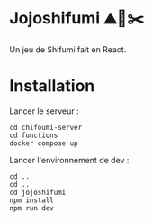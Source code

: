 # Jojoshifumi ⛰️📄✂️
Un jeu de Shifumi fait en React.

# Installation 

Lancer le serveur :

```shell
cd chifoumi-server
cd functions
docker compose up
```
Lancer l'environnement de dev :
```shell
cd ..
cd ..
cd jojoshifumi
npm install
npm run dev
```
